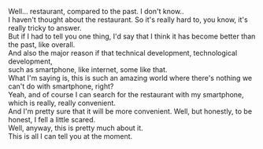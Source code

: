 Well... restaurant, compared to the past. I don't know..    
I haven't thought about the restaurant. So it's really hard to, you know, it's really tricky to answer.  
But if I had to tell you one thing, I'd say that I think it has become better than the past, like overall.  
And also the major reason if that technical development, technological development,  
such as smartphone, like internet, some like that.  
What I'm saying is, this is such an amazing world where there's nothing we can't do with smartphone, right?  
Yeah, and of course I can search for the restaurant with my smartphone, which is really, really convenient.  
And I'm pretty sure that it will be more convenient.
Well, but honestly, to be honest, I fell a little scared.  
Well, anyway, this is pretty much about it.  
This is all I can tell you at the moment.  
